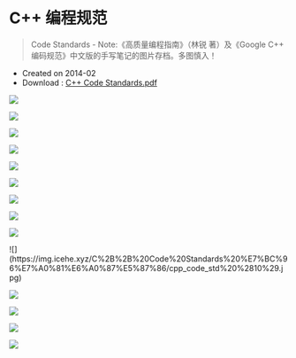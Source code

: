 # C++ 编程规范

> Code Standards - Note:《高质量编程指南》（林锐 著）及《Google C++ 编码规范》中文版的手写笔记的图片存档。多图慎入！

- Created on 2014-02
- Download : [C++ Code Standards.pdf](http://7vzp67.com1.z0.glb.clouddn.com/pdf%2FC%2B%2B%20Code%20Standards.pdf)

![](https://img.icehe.xyz/C%2B%2B%20Code%20Standards%20%E7%BC%96%E7%A0%81%E6%A0%87%E5%87%86/cpp_code_std%20%281%29.jpg)

![](https://img.icehe.xyz/C%2B%2B%20Code%20Standards%20%E7%BC%96%E7%A0%81%E6%A0%87%E5%87%86/cpp_code_std%20%282%29.jpg)

![](https://img.icehe.xyz/C%2B%2B%20Code%20Standards%20%E7%BC%96%E7%A0%81%E6%A0%87%E5%87%86/cpp_code_std%20%283%29.jpg)

![](https://img.icehe.xyz/C%2B%2B%20Code%20Standards%20%E7%BC%96%E7%A0%81%E6%A0%87%E5%87%86/cpp_code_std%20%284%29.jpg)

![](https://img.icehe.xyz/C%2B%2B%20Code%20Standards%20%E7%BC%96%E7%A0%81%E6%A0%87%E5%87%86/cpp_code_std%20%285%29.jpg)

![](https://img.icehe.xyz/C%2B%2B%20Code%20Standards%20%E7%BC%96%E7%A0%81%E6%A0%87%E5%87%86/cpp_code_std%20%286%29.jpg)

![](https://img.icehe.xyz/C%2B%2B%20Code%20Standards%20%E7%BC%96%E7%A0%81%E6%A0%87%E5%87%86/cpp_code_std%20%287%29.jpg)

![](https://img.icehe.xyz/C%2B%2B%20Code%20Standards%20%E7%BC%96%E7%A0%81%E6%A0%87%E5%87%86/cpp_code_std%20%288%29.jpg)

![](https://img.icehe.xyz/C%2B%2B%20Code%20Standards%20%E7%BC%96%E7%A0%81%E6%A0%87%E5%87%86/cpp_code_std%20%289%29.jpg)

<div>
![](https://img.icehe.xyz/C%2B%2B%20Code%20Standards%20%E7%BC%96%E7%A0%81%E6%A0%87%E5%87%86/cpp_code_std%20%2810%29.jpg)

![](https://img.icehe.xyz/C%2B%2B%20Code%20Standards%20%E7%BC%96%E7%A0%81%E6%A0%87%E5%87%86/cpp_code_std%20%2811%29.jpg)

![](https://img.icehe.xyz/C%2B%2B%20Code%20Standards%20%E7%BC%96%E7%A0%81%E6%A0%87%E5%87%86/cpp_code_std%20%2812%29.jpg)

![](https://img.icehe.xyz/C%2B%2B%20Code%20Standards%20%E7%BC%96%E7%A0%81%E6%A0%87%E5%87%86/cpp_code_std%20%2813%29.jpg)

![](https://img.icehe.xyz/C%2B%2B%20Code%20Standards%20%E7%BC%96%E7%A0%81%E6%A0%87%E5%87%86/cpp_code_std%20%2814%29.jpg)
